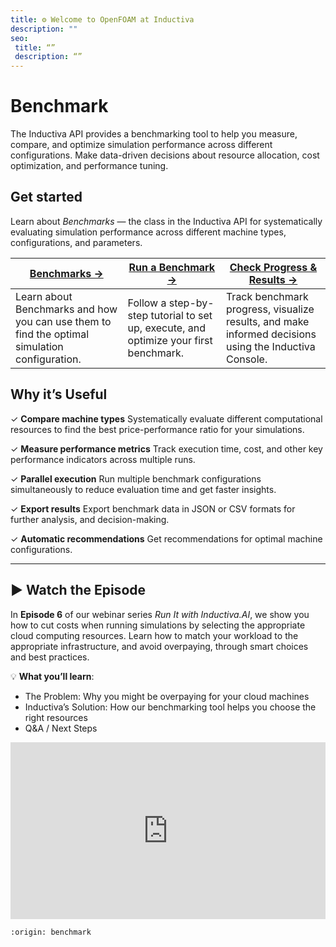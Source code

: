 ```yaml
---
title: ⚙️ Welcome to OpenFOAM at Inductiva
description: ""
seo:
 title: “”
 description: “”
---
```


# Benchmark
The Inductiva API provides a benchmarking tool to help you measure, compare, and optimize simulation performance across different configurations. Make data-driven decisions about resource allocation, cost optimization, and performance tuning.

## Get started
Learn about _Benchmarks_ — the class in the Inductiva API for systematically evaluating simulation performance across different machine types, configurations, and parameters.

| **[Benchmarks →](benchmarking.md)** | **[Run a Benchmark →](run-benchmarks.md)** | **[Check Progress & Results →](monitor-live.md)** |
|---|---|---|
| Learn about Benchmarks and how you can use them to find the optimal simulation configuration. | Follow a step-by-step tutorial to set up, execute, and optimize your first benchmark. | Track benchmark progress, visualize results, and make informed decisions using the Inductiva Console. |

## Why it’s Useful
✓ **Compare machine types** Systematically evaluate different computational resources to find the best price-performance ratio for your simulations.

✓ **Measure performance metrics** Track execution time, cost, and other key performance indicators across multiple runs.

✓ **Parallel execution** Run multiple benchmark configurations simultaneously to reduce evaluation time and get faster insights.

✓ **Export results** Export benchmark data in JSON or CSV formats for further analysis, and decision-making.

✓ **Automatic recommendations** Get recommendations for optimal machine configurations.

---

## ▶️ Watch the Episode
In **Episode 6** of our webinar series *Run It with Inductiva.AI*, we show you how to cut costs when running simulations by selecting the appropriate cloud computing resources. Learn how to match your workload to the appropriate infrastructure, and avoid overpaying, through smart choices and best practices.

💡 **What you’ll learn**:
- The Problem: Why you might be overpaying for your cloud machines
- Inductiva’s Solution: How our benchmarking tool helps you choose the right resources
- Q&A / Next Steps

<div style="position: relative; padding-bottom: 56.25%; height: 0; overflow: hidden; max-width: 100%;">
  <iframe src="https://www.youtube.com/embed/0q8DHyItcS4?si=nGeZkokSrtlStXjE"
          title="YouTube video player"
          style="position: absolute; top: 0; left: 0; width: 100%; height: 100%; border: 0;"
          allow="accelerometer; autoplay; clipboard-write; encrypted-media; gyroscope; picture-in-picture; web-share"
          allowfullscreen
          referrerpolicy="strict-origin-when-cross-origin">
  </iframe>
</div>

```{banner}
:origin: benchmark
```